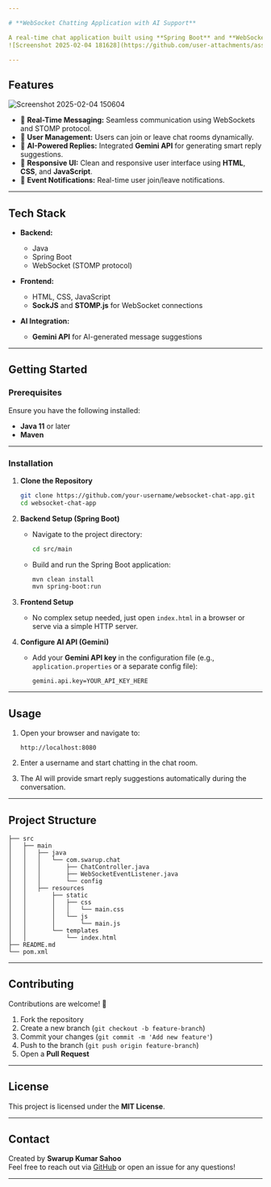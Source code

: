 ```yaml
---

# **WebSocket Chatting Application with AI Support**

A real-time chat application built using **Spring Boot** and **WebSockets**, with **AI-powered message suggestions** integrated via the **Gemini API**. This project allows multiple users to join chat rooms, send messages, and receive intelligent AI-generated responses, enhancing the overall chat experience.
![Screenshot 2025-02-04 181628](https://github.com/user-attachments/assets/2a34a332-112f-4b33-bafd-19b048696614)

---
```


## **Features**
![Screenshot 2025-02-04 150604](https://github.com/user-attachments/assets/a58805c9-13ad-42d5-9050-cec7c91279f3)
- 🔴 **Real-Time Messaging:** Seamless communication using WebSockets and STOMP protocol.
- 👥 **User Management:** Users can join or leave chat rooms dynamically.
- 💬 **AI-Powered Replies:** Integrated **Gemini API** for generating smart reply suggestions.
- 🎨 **Responsive UI:** Clean and responsive user interface using **HTML**, **CSS**, and **JavaScript**.
- 📜 **Event Notifications:** Real-time user join/leave notifications.

---

## **Tech Stack**

- **Backend:**  
  - Java  
  - Spring Boot  
  - WebSocket (STOMP protocol)  

- **Frontend:**  
  - HTML, CSS, JavaScript  
  - **SockJS** and **STOMP.js** for WebSocket connections  

- **AI Integration:**  
  - **Gemini API** for AI-generated message suggestions  

---

## **Getting Started**

### **Prerequisites**

Ensure you have the following installed:

- **Java 11** or later  
- **Maven**  

---

### **Installation**

1. **Clone the Repository**  
   ```bash
   git clone https://github.com/your-username/websocket-chat-app.git
   cd websocket-chat-app
   ```

2. **Backend Setup (Spring Boot)**  
   - Navigate to the project directory:
     ```bash
     cd src/main
     ```
   - Build and run the Spring Boot application:
     ```bash
     mvn clean install
     mvn spring-boot:run
     ```

3. **Frontend Setup**  
   - No complex setup needed, just open `index.html` in a browser or serve via a simple HTTP server.

4. **Configure AI API (Gemini)**  
   - Add your **Gemini API key** in the configuration file (e.g., `application.properties` or a separate config file):
     ```
     gemini.api.key=YOUR_API_KEY_HERE
     ```

---

## **Usage**

1. Open your browser and navigate to:  
   ```
   http://localhost:8080
   ```

2. Enter a username and start chatting in the chat room.

3. The AI will provide smart reply suggestions automatically during the conversation.

---

## **Project Structure**

```
├── src
│   ├── main
│   │   ├── java
│   │   │   └── com.swarup.chat
│   │   │       ├── ChatController.java
│   │   │       ├── WebSocketEventListener.java
│   │   │       └── config
│   │   ├── resources
│   │       ├── static
│   │       │   ├── css
│   │       │   │   └── main.css
│   │       │   └── js
│   │       │       └── main.js
│   │       └── templates
│   │           └── index.html
├── README.md
└── pom.xml
```

---

## **Contributing**

Contributions are welcome! 🎉

1. Fork the repository
2. Create a new branch (`git checkout -b feature-branch`)
3. Commit your changes (`git commit -m 'Add new feature'`)
4. Push to the branch (`git push origin feature-branch`)
5. Open a **Pull Request**

---

## **License**

This project is licensed under the **MIT License**.

---

## **Contact**

Created by **Swarup Kumar Sahoo**  
Feel free to reach out via [GitHub](https://github.com/swarup-kumar-sahoo) or open an issue for any questions!

---
